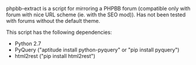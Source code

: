 phpbb-extract is a script for mirroring a PHPBB forum (compatible only with
forum with nice URL scheme (ie. with the SEO mod)). Has not been tested with
forums without the default theme.

This script has the following dependencies:
* Python 2.7
* PyQuery ("aptitude install python-pyquery" or "pip install pyquery")
* html2rest ("pip install html2rest")
